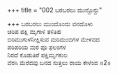 +++
title = "002 ಬರಬರಲು ಮುನ್ದೊನ್ದು"

+++
ಬರಬರಲು ಮುಂದೊಂದು ವನದೊಳು  
ಚರಿಪ ಪಕ್ಷಿ ಮೃಗಾಳಿ ತಳಿತಿಹ  
ಬಿರಿಮುಗುಳನೀಕ್ಷಿಸುವ ಮರಿದುಂಬಿಗಳ ಮೇಳವದ   
ಪರಿಪರಿಯ ಮರ ಪೂ ಫಲಂಗಳ  
ನಿರದೆ ಕೊಡುತಿರೆ ಪಕ್ಷಿಮೃಗಕುಲ  
ವೆರಸಿ ಮೆರೆದವು ಬನದ ಸುತ್ತಲು ರಾಯ ಕೇಳೆಂದ     ॥2॥